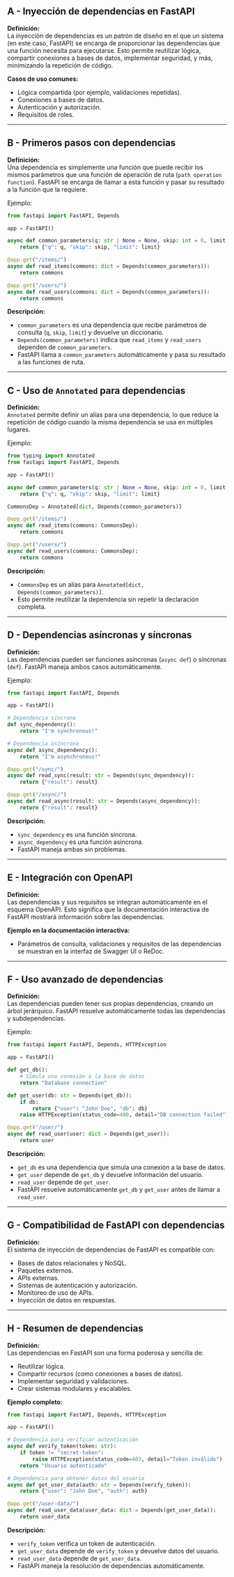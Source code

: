 ## A - Inyección de dependencias en FastAPI

**Definición:**  
La inyección de dependencias es un patrón de diseño en el que un sistema (en este caso, FastAPI) se encarga de proporcionar las dependencias que una función necesita para ejecutarse. Esto permite reutilizar lógica, compartir conexiones a bases de datos, implementar seguridad, y más, minimizando la repetición de código.

**Casos de uso comunes:**

- Lógica compartida (por ejemplo, validaciones repetidas).
- Conexiones a bases de datos.
- Autenticación y autorización.
- Requisitos de roles.

---

## B - Primeros pasos con dependencias

**Definición:**  
Una dependencia es simplemente una función que puede recibir los mismos parámetros que una función de operación de ruta (`path operation function`). FastAPI se encarga de llamar a esta función y pasar su resultado a la función que la requiere.

Ejemplo:

```python
from fastapi import FastAPI, Depends

app = FastAPI()

async def common_parameters(q: str | None = None, skip: int = 0, limit: int = 100):
    return {"q": q, "skip": skip, "limit": limit}

@app.get("/items/")
async def read_items(commons: dict = Depends(common_parameters)):
    return commons

@app.get("/users/")
async def read_users(commons: dict = Depends(common_parameters)):
    return commons
```

**Descripción:**

- `common_parameters` es una dependencia que recibe parámetros de consulta (`q`, `skip`, `limit`) y devuelve un diccionario.
- `Depends(common_parameters)` indica que `read_items` y `read_users` dependen de `common_parameters`.
- FastAPI llama a `common_parameters` automáticamente y pasa su resultado a las funciones de ruta.

---

## C - Uso de `Annotated` para dependencias

**Definición:**  
`Annotated` permite definir un alias para una dependencia, lo que reduce la repetición de código cuando la misma dependencia se usa en múltiples lugares.

Ejemplo:

```python
from typing import Annotated
from fastapi import FastAPI, Depends

app = FastAPI()

async def common_parameters(q: str | None = None, skip: int = 0, limit: int = 100):
    return {"q": q, "skip": skip, "limit": limit}

CommonsDep = Annotated[dict, Depends(common_parameters)]

@app.get("/items/")
async def read_items(commons: CommonsDep):
    return commons

@app.get("/users/")
async def read_users(commons: CommonsDep):
    return commons
```

**Descripción:**

- `CommonsDep` es un alias para `Annotated[dict, Depends(common_parameters)]`.
- Esto permite reutilizar la dependencia sin repetir la declaración completa.

---

## D - Dependencias asíncronas y síncronas

**Definición:**  
Las dependencias pueden ser funciones asíncronas (`async def`) o síncronas (`def`). FastAPI maneja ambos casos automáticamente.

Ejemplo:

```python
from fastapi import FastAPI, Depends

app = FastAPI()

# Dependencia síncrona
def sync_dependency():
    return "I'm synchronous!"

# Dependencia asíncrona
async def async_dependency():
    return "I'm asynchronous!"

@app.get("/sync/")
async def read_sync(result: str = Depends(sync_dependency)):
    return {"result": result}

@app.get("/async/")
async def read_async(result: str = Depends(async_dependency)):
    return {"result": result}
```

**Descripción:**

- `sync_dependency` es una función síncrona.
- `async_dependency` es una función asíncrona.
- FastAPI maneja ambas sin problemas.

---

## E - Integración con OpenAPI

**Definición:**  
Las dependencias y sus requisitos se integran automáticamente en el esquema OpenAPI. Esto significa que la documentación interactiva de FastAPI mostrará información sobre las dependencias.

**Ejemplo en la documentación interactiva:**

- Parámetros de consulta, validaciones y requisitos de las dependencias se muestran en la interfaz de Swagger UI o ReDoc.

---

## F - Uso avanzado de dependencias

**Definición:**  
Las dependencias pueden tener sus propias dependencias, creando un árbol jerárquico. FastAPI resuelve automáticamente todas las dependencias y subdependencias.

Ejemplo:

```python
from fastapi import FastAPI, Depends, HTTPException

app = FastAPI()

def get_db():
    # Simula una conexión a la base de datos
    return "Database connection"

def get_user(db: str = Depends(get_db)):
    if db:
        return {"user": "John Doe", "db": db}
    raise HTTPException(status_code=400, detail="DB connection failed")

@app.get("/user/")
async def read_user(user: dict = Depends(get_user)):
    return user
```

**Descripción:**

- `get_db` es una dependencia que simula una conexión a la base de datos.
- `get_user` depende de `get_db` y devuelve información del usuario.
- `read_user` depende de `get_user`.
- FastAPI resuelve automáticamente `get_db` y `get_user` antes de llamar a `read_user`.

---

## G - Compatibilidad de FastAPI con dependencias

**Definición:**  
El sistema de inyección de dependencias de FastAPI es compatible con:

- Bases de datos relacionales y NoSQL.
- Paquetes externos.
- APIs externas.
- Sistemas de autenticación y autorización.
- Monitoreo de uso de APIs.
- Inyección de datos en respuestas.

---

## H - Resumen de dependencias

**Definición:**  
Las dependencias en FastAPI son una forma poderosa y sencilla de:

- Reutilizar lógica.
- Compartir recursos (como conexiones a bases de datos).
- Implementar seguridad y validaciones.
- Crear sistemas modulares y escalables.

**Ejemplo completo:**

```python
from fastapi import FastAPI, Depends, HTTPException

app = FastAPI()

# Dependencia para verificar autenticación
async def verify_token(token: str):
    if token != "secret-token":
        raise HTTPException(status_code=403, detail="Token inválido")
    return "Usuario autenticado"

# Dependencia para obtener datos del usuario
async def get_user_data(auth: str = Depends(verify_token)):
    return {"user": "John Doe", "auth": auth}

@app.get("/user-data/")
async def read_user_data(user_data: dict = Depends(get_user_data)):
    return user_data
```

**Descripción:**

- `verify_token` verifica un token de autenticación.
- `get_user_data` depende de `verify_token` y devuelve datos del usuario.
- `read_user_data` depende de `get_user_data`.
- FastAPI maneja la resolución de dependencias automáticamente.

